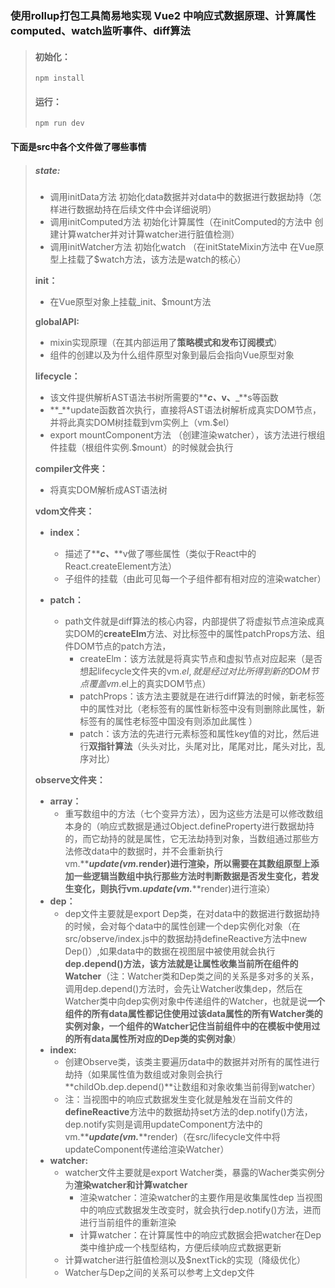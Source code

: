 ### 使用rollup打包工具简易地实现 Vue2 中响应式数据原理、计算属性computed、watch监听事件、diff算法
> #### 初始化：
>
> ```
> npm install
> ```
>
> #### 运行：
>
> ```
> npm run dev
> ```

#### 下面是src中各个文件做了哪些事情

> ##### **state:**
>
> - 调用initData方法 初始化data数据并对data中的数据进行数据劫持（怎样进行数据劫持在后续文件中会详细说明）
> - 调用initComputed方法 初始化计算属性（在initComputed的方法中 创建计算watcher并对计算watcher进行脏值检测）
> - 调用initWatcher方法 初始化watch （在initStateMixin方法中 在Vue原型上挂载了$watch方法，该方法是watch的核心）
>
> **init：**
>
> - 在Vue原型对象上挂载_init、$mount方法
>
> **globalAPI:**
>
> - mixin实现原理（在其内部运用了**策略模式和发布订阅模式**）
> - 组件的创建以及为什么组件原型对象到最后会指向Vue原型对象
>
> **lifecycle：**
>
> - 该文件提供解析AST语法书树所需要的**_**c、**_**v、**_**s等函数
> - **_**update函数首次执行，直接将AST语法树解析成真实DOM节点，并将此真实DOM树挂载到vm实例上（vm.$el）
> - export mountComponent方法 （创建渲染watcher），该方法进行根组件挂载（根组件实例.$mount）的时候就会执行
>
> **compiler文件夹：**
>
> - 将真实DOM解析成AST语法树
>
> **vdom文件夹：**
>
> - **index：**
>   - 描述了**_**c、**_**v做了哪些属性（类似于React中的React.createElement方法）
>   - 子组件的挂载（由此可见每一个子组件都有相对应的渲染watcher）
>
> - **patch：**
>   - path文件就是diff算法的核心内容，内部提供了将虚拟节点渲染成真实DOM的**createElm**方法、对比标签中的属性patchProps方法、组件DOM节点的patch方法，
>     - createElm：该方法就是将真实节点和虚拟节点对应起来（是否想起lifecycle文件夹的vm.$el,就是经过对比所得到新的DOM节点覆盖vm.$el上的真实DOM节点）
>     - patchProps：该方法主要就是在进行diff算法的时候，新老标签中的属性对比（老标签有的属性新标签中没有则删除此属性，新标签有的属性老标签中国没有则添加此属性 ）
>     - patch：该方法的先进行元素标签和属性key值的对比，然后进行**双指针算法**（头头对比，头尾对比，尾尾对比，尾头对比，乱序对比）
>
> **observe文件夹：**
>
> - **array：**
>   - 重写数组中的方法（七个变异方法），因为这些方法是可以修改数组本身的（响应式数据是通过Object.defineProperty进行数据劫持的，而它劫持的就是属性，它无法劫持到对象，当数组通过那些方法修改data中的数据时，并不会重新执行vm.**_**update(vm.**_**render)进行渲染，所以需要在其数组原型上添加一些逻辑当数组中执行那些方法时判断数据是否发生变化，若发生变化，则执行vm.**_**update(vm.**_**render)进行渲染）
> - **dep：**
>   - dep文件主要就是export Dep类，在对data中的数据进行数据劫持的时候，会对每个data中的属性创建一个dep实例化对象（在src/observe/index.js中的数据劫持defineReactive方法中new Dep()）,如果data中的数据在视图层中被使用就会执行**dep.depend()**方法，该方法就是让属性收集当前所在组件的**Watcher**（注：Watcher类和Dep类之间的关系是多对多的关系，调用dep.depend()方法时，会先让Watcher收集dep，然后在Watcher类中向dep实例对象中传递组件的Watcher，也就是说**一个组件的所有data属性都记住使用过该data属性的所有Watcher类的实例对象，一个组件的Watcher记住当前组件中的在模板中使用过的所有data属性所对应的Dep类的实例对象**）
> - **index:**
>   - 创建Observe类，该类主要遍历data中的数据并对所有的属性进行劫持（如果属性值为数组或对象则会执行**childOb.dep.depend()**让数组和对象收集当前得到watcher）
>   - 注：当视图中的响应式数据发生变化就是触发在当前文件的**defineReactive**方法中的数据劫持set方法的dep.notify()方法，dep.notify实则是调用updateComponent方法中的vm.**_**update(vm.**_**render)（在src/lifecycle文件中将updateComponent传递给渲染Watcher）
> - **watcher:**
>   - watcher文件主要就是export Watcher类，暴露的Wacher类实例分为**渲染watcher和计算watcher**
>     - 渲染watcher：渲染watcher的主要作用是收集属性dep 当视图中的响应式数据发生改变时，就会执行dep.notify()方法，进而进行当前组件的重新渲染
>     - 计算watcher：在计算属性中的响应式数据会把watcher在Dep类中维护成一个栈型结构，方便后续响应式数据更新
>   - 计算watcher进行脏值检测以及$nextTick的实现（降级优化）
>   - Watcher与Dep之间的关系可以参考上文dep文件
